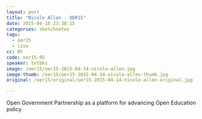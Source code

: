 ```yaml
---
layout: post
title: "Nicole Allen - OER15"
date: 2015-04-16 23:30:15
categories: sketchnotes
tags:
  - oer15
  - live
cc: BY
code: oer15-05
speaker: txtbks
image: /oer15/oer15-2015-04-14-nicole-allen.jpg
image-thumb: /oer15/oer15-2015-04-14-nicole-allen-thumb.jpg
original: /oer15/original/oer15-2015-04-14-nicole-allen-original.jpg

---
```

Open Government Partnership as a platform for advancing Open Education policy
